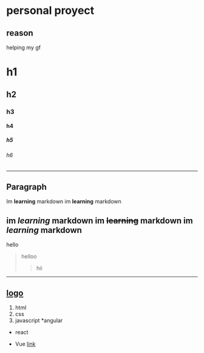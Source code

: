 # personal proyect
## reason 
helping my gf
# h1
## h2
### h3
#### h4
##### h5
###### h6
---
Paragraph
---
Im **learning** markdown
im __learning__ markdown

im *learning* markdown
im ~~learning~~ markdown
im _learning_ markdown
----
hello
>helloo
>>hii
---
[logo](https://cdn.britannica.com/73/9173-004-56D81BC8.jpg)
---
1. html
2. css
3. javascript
*angular
- react
+ Vue
[link](https://isjdelasalle.edu.co)



